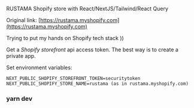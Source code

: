 RUSTAMA Shopify store with React/NextJS/Tailwind/React Query

Original link:
[https://rustama.myshopify.com](https://rustama.myshopify.com)

Trying to put my hands on Shopify tech stack ))

Get a _Shopify storefront_ api access token. The best way is to create a private app.

Set environment variables:

```
NEXT_PUBLIC_SHOPIFY_STOREFRONT_TOKEN=securitytoken
NEXT_PUBLIC_SHOPIFY_STORE_NAME=rustama (as in rustama.myshopify.com)
```

### yarn dev
